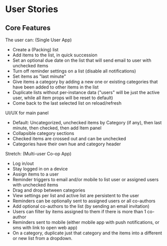 # User Stories

## Core Features

The user can:
(Single User App)

- Create a (Packing) list
- Add items to the list, in quick succession
- Set an optional due date on the list that will send email to user with unchecked items
- Turn off reminder settings on a list (disable all notifications)
- Set items as "last minute"
- Give items a category by adding a new one or existing categories that have been added to other items in the list
- Duplicate lists without per-instance data ("users" will be just the active user, while all item props will be reset to default)
- Come back to the last selected list on reload/refresh

UI/UX for main panel
- Default: Uncategorized, unchecked items by Category (if any), then last minute, then checked, then add Item panel
- Collapsible category sections
- Checked items are crossed out and can be unchecked
- Categories have their own hue and category header

Stretch:
(Multi-user Co-op App)
- Log in/out
- Stay logged in on a device
- Assign items to a user
- Reminder triggers to email and/or mobile to list user or assigned users with unchecked items
- Drag and drop between categories
- View settings per list and active list are persistent to the user
- Reminders can be optionally sent to assigned users or all co-authors
- Add optional co-authors to the list (by sending an email invitation)
- Users can filter by items assigned to them if there is more than 1 co-author
- Reminders sent to mobile (either mobile app with push notifications, or sms with link to open web app)
- On a category, duplicate just that category and the items into a different or new list from a dropdown.